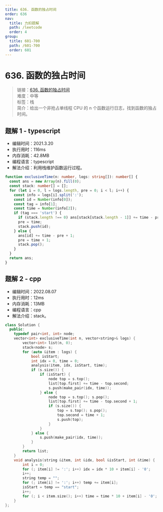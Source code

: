 ```yaml
---
title: 636. 函数的独占时间
order: 636
nav:
  title: 力扣题解
  path: /leetcode
  order: 4
group:
  title: 601-700
  path: /601-700
  order: 601
---
```


# 636. 函数的独占时间

> 链接：[636. 函数的独占时间](https://leetcode-cn.com/problems/exclusive-time-of-functions/)  
> 难度：中等  
> 标签：栈  
> 简介：给出一个非抢占单线程 CPU 的 n 个函数运行日志，找到函数的独占时间。

## 题解 1 - typescript

- 编辑时间：2021.3.20
- 执行用时：116ms
- 内存消耗：42.8MB
- 编程语言：typescript
- 解法介绍：利用栈维护函数运行过程。

```typescript
function exclusiveTime(n: number, logs: string[]): number[] {
  const ans = new Array(n).fill(0);
  const stack: number[] = [];
  for (let i = 0, l = logs.length, pre = 0; i < l; i++) {
    const info = logs[i].split(':');
    const id = Number(info[0]);
    const tag = info[1];
    const time = Number(info[2]);
    if (tag === 'start') {
      if (stack.length !== 0) ans[stack[stack.length - 1]] += time - pre;
      pre = time;
      stack.push(id);
    } else {
      ans[id] += time - pre + 1;
      pre = time + 1;
      stack.pop();
    }
  }
  return ans;
}
```

## 题解 2 - cpp

- 编辑时间：2022.08.07
- 执行用时：12ms
- 内存消耗：13MB
- 编程语言：cpp
- 解法介绍：stack。

```cpp
class Solution {
  public:
    typedef pair<int, int> node;
    vector<int> exclusiveTime(int n, vector<string>& logs) {
        vector<int> list(n, 0);
        stack<node> s;
        for (auto &item : logs) {
            bool isStart;
            int idx = 0, time = 0;
            analysis(item, idx, isStart, time);
            if (s.size()) {
                if (isStart) {
                    node top = s.top();
                    list[top.first] += time - top.second;
                    s.push(make_pair(idx, time));
                } else {
                    node top = s.top(); s.pop();
                    list[top.first] += time - top.second + 1;
                    if (s.size()) {
                        top = s.top(); s.pop();
                        top.second = time + 1;
                        s.push(top);
                    }
                }
            } else {
                s.push(make_pair(idx, time));
            }
        }
        return list;
    }
    void analysis(string &item, int &idx, bool &isStart, int &time) {
        int i = 0;
        for (; item[i] != ':'; i++) idx = idx * 10 + item[i] - '0';
        i++;
        string temp = "";
        for (; item[i] != ':'; i++) temp += item[i];
        isStart = temp == "start";
        i++;
        for (; i < item.size(); i++) time = time * 10 + item[i] - '0';
    }
};
```
